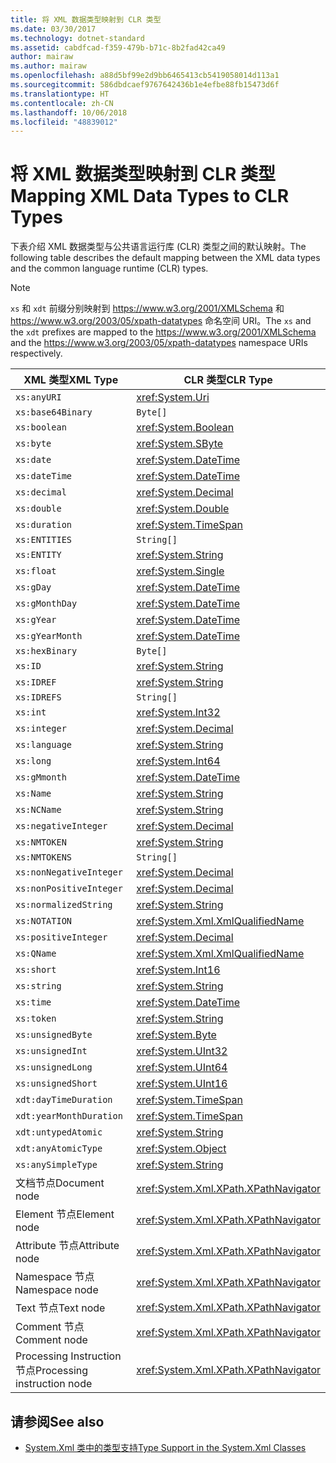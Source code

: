 ```yaml
---
title: 将 XML 数据类型映射到 CLR 类型
ms.date: 03/30/2017
ms.technology: dotnet-standard
ms.assetid: cabdfcad-f359-479b-b71c-8b2fad42ca49
author: mairaw
ms.author: mairaw
ms.openlocfilehash: a88d5bf99e2d9bb6465413cb5419058014d113a1
ms.sourcegitcommit: 586dbdcaef9767642436b1e4efbe88fb15473d6f
ms.translationtype: HT
ms.contentlocale: zh-CN
ms.lasthandoff: 10/06/2018
ms.locfileid: "48839012"
---
```

# <a name="mapping-xml-data-types-to-clr-types"></a><span data-ttu-id="81428-102">将 XML 数据类型映射到 CLR 类型</span><span class="sxs-lookup"><span data-stu-id="81428-102">Mapping XML Data Types to CLR Types</span></span>

<span data-ttu-id="81428-103">下表介绍 XML 数据类型与公共语言运行库 (CLR) 类型之间的默认映射。</span><span class="sxs-lookup"><span data-stu-id="81428-103">The following table describes the default mapping between the XML data types and the common language runtime (CLR) types.</span></span>
  
> [!NOTE]
> <span data-ttu-id="81428-104">`xs` 和 `xdt` 前缀分别映射到 <https://www.w3.org/2001/XMLSchema> 和 <https://www.w3.org/2003/05/xpath-datatypes> 命名空间 URI。</span><span class="sxs-lookup"><span data-stu-id="81428-104">The `xs` and the `xdt` prefixes are mapped to the <https://www.w3.org/2001/XMLSchema> and the <https://www.w3.org/2003/05/xpath-datatypes> namespace URIs respectively.</span></span>
  
|<span data-ttu-id="81428-105">XML 类型</span><span class="sxs-lookup"><span data-stu-id="81428-105">XML Type</span></span>|<span data-ttu-id="81428-106">CLR 类型</span><span class="sxs-lookup"><span data-stu-id="81428-106">CLR Type</span></span>|  
|--------------|--------------|  
|`xs:anyURI`|<xref:System.Uri>|  
|`xs:base64Binary`|`Byte[]`|  
|`xs:boolean`|<xref:System.Boolean>|  
|`xs:byte`|<xref:System.SByte>|  
|`xs:date`|<xref:System.DateTime>|  
|`xs:dateTime`|<xref:System.DateTime>|  
|`xs:decimal`|<xref:System.Decimal>|  
|`xs:double`|<xref:System.Double>|  
|`xs:duration`|<xref:System.TimeSpan>|  
|`xs:ENTITIES`|`String[]`|  
|`xs:ENTITY`|<xref:System.String>|  
|`xs:float`|<xref:System.Single>|  
|`xs:gDay`|<xref:System.DateTime>|  
|`xs:gMonthDay`|<xref:System.DateTime>|  
|`xs:gYear`|<xref:System.DateTime>|  
|`xs:gYearMonth`|<xref:System.DateTime>|  
|`xs:hexBinary`|`Byte[]`|  
|`xs:ID`|<xref:System.String>|  
|`xs:IDREF`|<xref:System.String>|  
|`xs:IDREFS`|`String[]`|  
|`xs:int`|<xref:System.Int32>|  
|`xs:integer`|<xref:System.Decimal>|  
|`xs:language`|<xref:System.String>|  
|`xs:long`|<xref:System.Int64>|  
|`xs:gMmonth`|<xref:System.DateTime>|  
|`xs:Name`|<xref:System.String>|  
|`xs:NCName`|<xref:System.String>|  
|`xs:negativeInteger`|<xref:System.Decimal>|  
|`xs:NMTOKEN`|<xref:System.String>|  
|`xs:NMTOKENS`|`String[]`|  
|`xs:nonNegativeInteger`|<xref:System.Decimal>|  
|`xs:nonPositiveInteger`|<xref:System.Decimal>|  
|`xs:normalizedString`|<xref:System.String>|  
|`xs:NOTATION`|<xref:System.Xml.XmlQualifiedName>|  
|`xs:positiveInteger`|<xref:System.Decimal>|  
|`xs:QName`|<xref:System.Xml.XmlQualifiedName>|  
|`xs:short`|<xref:System.Int16>|  
|`xs:string`|<xref:System.String>|  
|`xs:time`|<xref:System.DateTime>|  
|`xs:token`|<xref:System.String>|  
|`xs:unsignedByte`|<xref:System.Byte>|  
|`xs:unsignedInt`|<xref:System.UInt32>|  
|`xs:unsignedLong`|<xref:System.UInt64>|  
|`xs:unsignedShort`|<xref:System.UInt16>|  
|`xdt:dayTimeDuration`|<xref:System.TimeSpan>|  
|`xdt:yearMonthDuration`|<xref:System.TimeSpan>|  
|`xdt:untypedAtomic`|<xref:System.String>|  
|`xdt:anyAtomicType`|<xref:System.Object>|  
|`xs:anySimpleType`|<xref:System.String>|  
|<span data-ttu-id="81428-107">文档节点</span><span class="sxs-lookup"><span data-stu-id="81428-107">Document node</span></span>|<xref:System.Xml.XPath.XPathNavigator>|  
|<span data-ttu-id="81428-108">Element 节点</span><span class="sxs-lookup"><span data-stu-id="81428-108">Element node</span></span>|<xref:System.Xml.XPath.XPathNavigator>|  
|<span data-ttu-id="81428-109">Attribute 节点</span><span class="sxs-lookup"><span data-stu-id="81428-109">Attribute node</span></span>|<xref:System.Xml.XPath.XPathNavigator>|  
|<span data-ttu-id="81428-110">Namespace 节点</span><span class="sxs-lookup"><span data-stu-id="81428-110">Namespace node</span></span>|<xref:System.Xml.XPath.XPathNavigator>|  
|<span data-ttu-id="81428-111">Text 节点</span><span class="sxs-lookup"><span data-stu-id="81428-111">Text node</span></span>|<xref:System.Xml.XPath.XPathNavigator>|  
|<span data-ttu-id="81428-112">Comment 节点</span><span class="sxs-lookup"><span data-stu-id="81428-112">Comment node</span></span>|<xref:System.Xml.XPath.XPathNavigator>|  
|<span data-ttu-id="81428-113">Processing Instruction 节点</span><span class="sxs-lookup"><span data-stu-id="81428-113">Processing instruction node</span></span>|<xref:System.Xml.XPath.XPathNavigator>|  
  
## <a name="see-also"></a><span data-ttu-id="81428-114">请参阅</span><span class="sxs-lookup"><span data-stu-id="81428-114">See also</span></span>

- [<span data-ttu-id="81428-115">System.Xml 类中的类型支持</span><span class="sxs-lookup"><span data-stu-id="81428-115">Type Support in the System.Xml Classes</span></span>](../../../../docs/standard/data/xml/type-support-in-the-system-xml-classes.md)
